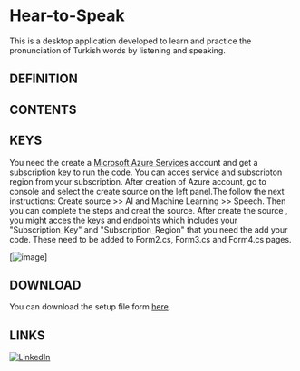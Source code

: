 # Hear-to-Speak
This is a desktop application developed to learn and practice the pronunciation of Turkish words by listening and speaking.

## DEFINITION

## CONTENTS 



## KEYS 
You need the create a [Microsoft Azure Services](https://portal.azure.com/#create/Microsoft.CognitiveServicesSpeechServices) account and get a subscription key to run the code. You can acces service and subscripton region from your subscription.
After creation of Azure account, go to console and select the create source on the left panel.The follow the next instructions:
Create source >> AI and Machine Learning >> Speech.
Then you can complete the steps and creat the source. After create the source , you might acces the keys and endpoints which includes your "Subscription_Key" and "Subscription_Region" that you need the add your code. These need to be added to Form2.cs, Form3.cs and Form4.cs pages.


[![image](https://www.linkpicture.com/q/WhatsApp-Image-2023-02-04-at-22.08.26.jpeg)]
## DOWNLOAD 

You can download the setup file form [here](https://drive.google.com/drive/folders/1KXulqEoTlYojuCza5GMs-CJN-Wq0Eqd8?usp=sharing).

## LINKS
[![LinkedIn](https://icons.iconarchive.com/icons/limav/flat-gradient-social/48/Linkedin-icon.png)](https://www.linkedin.com/in/mustafa8demir/) 



